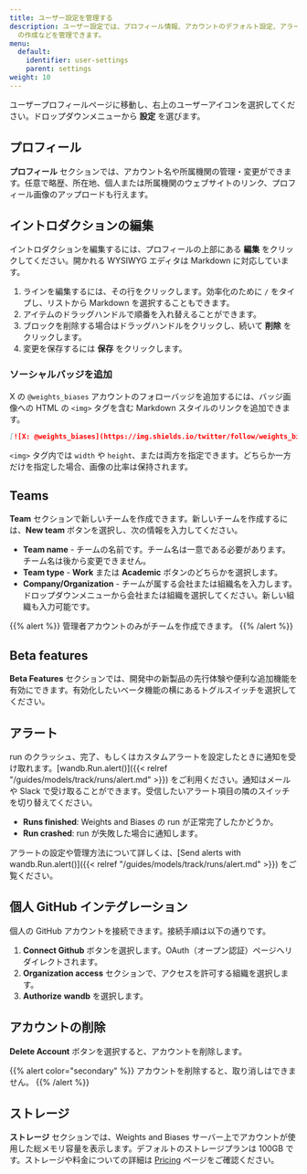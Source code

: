 ```yaml
---
title: ユーザー設定を管理する
description: ユーザー設定では、プロフィール情報、アカウントのデフォルト設定、アラート、ベータ製品への参加、GitHub インテグレーション、ストレージ使用状況、アカウントの有効化、Teams
  の作成などを管理できます。
menu:
  default:
    identifier: user-settings
    parent: settings
weight: 10
---
```


ユーザープロフィールページに移動し、右上のユーザーアイコンを選択してください。ドロップダウンメニューから **設定** を選びます。

## プロフィール

**プロフィール** セクションでは、アカウント名や所属機関の管理・変更ができます。任意で略歴、所在地、個人または所属機関のウェブサイトのリンク、プロフィール画像のアップロードも行えます。

## イントロダクションの編集

イントロダクションを編集するには、プロフィールの上部にある **編集** をクリックしてください。開かれる WYSIWYG エディタは Markdown に対応しています。
1. ラインを編集するには、その行をクリックします。効率化のために `/` をタイプし、リストから Markdown を選択することもできます。
1. アイテムのドラッグハンドルで順番を入れ替えることができます。
1. ブロックを削除する場合はドラッグハンドルをクリックし、続いて **削除** をクリックします。
1. 変更を保存するには **保存** をクリックします。

### ソーシャルバッジを追加

X の `@weights_biases` アカウントのフォローバッジを追加するには、バッジ画像への HTML の `<img>` タグを含む Markdown スタイルのリンクを追加できます。

```markdown
[![X: @weights_biases](https://img.shields.io/twitter/follow/weights_biases?style=social)](https://x.com/intent/follow?screen_name=weights_biases)
```
`<img>` タグ内では `width` や `height`、または両方を指定できます。どちらか一方だけを指定した場合、画像の比率は保持されます。

## Teams

**Team** セクションで新しいチームを作成できます。新しいチームを作成するには、**New team** ボタンを選択し、次の情報を入力してください。

* **Team name** - チームの名前です。チーム名は一意である必要があります。チーム名は後から変更できません。
* **Team type** - **Work** または **Academic** ボタンのどちらかを選択します。
* **Company/Organization** - チームが属する会社または組織名を入力します。ドロップダウンメニューから会社または組織を選択してください。新しい組織も入力可能です。

{{% alert %}}
管理者アカウントのみがチームを作成できます。
{{% /alert %}}

## Beta features

**Beta Features** セクションでは、開発中の新製品の先行体験や便利な追加機能を有効にできます。有効化したいベータ機能の横にあるトグルスイッチを選択してください。

## アラート

run のクラッシュ、完了、もしくはカスタムアラートを設定したときに通知を受け取れます。[wandb.Run.alert()]({{< relref "/guides/models/track/runs/alert.md" >}}) をご利用ください。通知はメールや Slack で受け取ることができます。受信したいアラート項目の隣のスイッチを切り替えてください。

* **Runs finished**: Weights and Biases の run が正常完了したかどうか。
* **Run crashed**: run が失敗した場合に通知します。

アラートの設定や管理方法について詳しくは、[Send alerts with wandb.Run.alert()]({{< relref "/guides/models/track/runs/alert.md" >}}) をご覧ください。

## 個人 GitHub インテグレーション

個人の GitHub アカウントを接続できます。接続手順は以下の通りです。

1. **Connect Github** ボタンを選択します。OAuth（オープン認証）ページへリダイレクトされます。
2. **Organization access** セクションで、アクセスを許可する組織を選択します。
3. **Authorize** **wandb** を選択します。

## アカウントの削除

**Delete Account** ボタンを選択すると、アカウントを削除します。

{{% alert color="secondary" %}}
アカウントを削除すると、取り消しはできません。
{{% /alert %}}

## ストレージ

**ストレージ** セクションでは、Weights and Biases サーバー上でアカウントが使用した総メモリ容量を表示します。デフォルトのストレージプランは 100GB です。ストレージや料金についての詳細は [Pricing](https://wandb.ai/site/pricing) ページをご確認ください。
